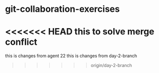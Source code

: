 # git-collaboration-exercises
<<<<<<< HEAD
this to solve merge conflict
=======
this is changes from agent 22
this is changes from day-2-branch
>>>>>>> origin/day-2-branch
